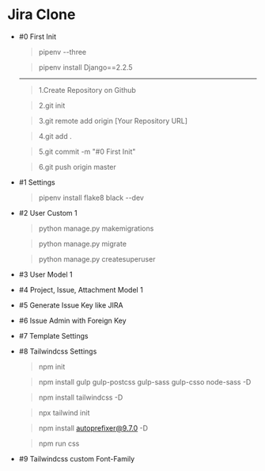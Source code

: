 # Jira Clone

- #0 First Init

  > pipenv --three

  > pipenv install Django==2.2.5

  ***

  > 1.Create Repository on Github

  > 2.git init

  > 3.git remote add origin [Your Repository URL]

  > 4.git add .

  > 5.git commit -m "#0 First Init"

  > 6.git push origin master

- #1 Settings

  > pipenv install flake8 black --dev

- #2 User Custom 1

  > python manage.py makemigrations

  > python manage.py migrate

  > python manage.py createsuperuser

- #3 User Model 1

- #4 Project, Issue, Attachment Model 1

- #5 Generate Issue Key like JIRA

- #6 Issue Admin with Foreign Key

- #7 Template Settings

- #8 Tailwindcss Settings

  > npm init

  > npm install gulp gulp-postcss gulp-sass gulp-csso node-sass -D

  > npm install tailwindcss -D

  > npx tailwind init

  > npm install autoprefixer@9.7.0 -D

  > npm run css

- #9 Tailwindcss custom Font-Family
